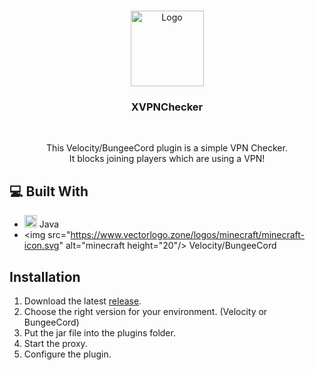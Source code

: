 <br />
<p align="center">
  <a href="https://github.com/qrowned/XVPNChecker">
    <img src="https://luca.rip/W6eFUHwqdN" alt="Logo" width="117" height="121">
  </a>

<h3 align="center">XVPNChecker</h3>
<br>
  <p align="center">
    This Velocity/BungeeCord plugin is a simple VPN Checker. <br />
    It blocks joining players which are using a VPN!
    <br />
  </p>
  
## 💻 Built With

* []() <img src="https://www.vectorlogo.zone/logos/java/java-icon.svg" alt="java" width="20" height="20"/> Java
* []() <img src="https://www.vectorlogo.zone/logos/minecraft/minecraft-icon.svg" alt="minecraft height="20"/> Velocity/BungeeCord

## Installation

1. Download the latest [release](https://github.com/qrowned/NPC-Factory/releases).
2. Choose the right version for your environment. (Velocity or BungeeCord)
3. Put the jar file into the plugins folder.
4. Start the proxy.
5. Configure the plugin.

